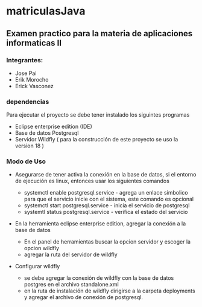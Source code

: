 # matriculasJava

## Examen practico para la materia de aplicaciones informaticas II

### Integrantes: 

  * Jose Pai
  * Erik Morocho
  * Erick Vasconez
  

### dependencias 

  Para ejecutar el proyecto se debe tener instalado los siguintes programas
  
  * Eclipse enterprise edition (IDE)
  * Base de datos Postgresql
  * Servidor Wildfly ( para la construcción de este proyecto se uso la version 18 )
  
### Modo de Uso

  * Asegurarse de tener activa la conexión en la base de datos, si el entorno de ejecución es linux, entonces usar los siguientes comandos
    - systemctl enable postgresql.service  - agrega un enlace simbolico para que el servicio inicie con el sistema, este comando es opcional
    - systemctl start postgresql.service  - inicia el servicio de postgresql
    - systemtl status postgresql.service  - verifica el estado del servicio
    
  * En la herramienta eclipse enterprise edition, agregar la conexión a la base de datos
    - En el panel de herramientas buscar la opcion servidor y escoger la opcion wildfly
    - agregar la ruta del servidor de wildfly
    
  * Configurar wildfly
    - se debe agregar la conexión de wildfly con la base de datos postgres en el archivo standalone.xml
    - en la ruta de instalación de wildfly dirigirse a la carpeta deployments y agregar el archivo de conexión de postgresql.
    

